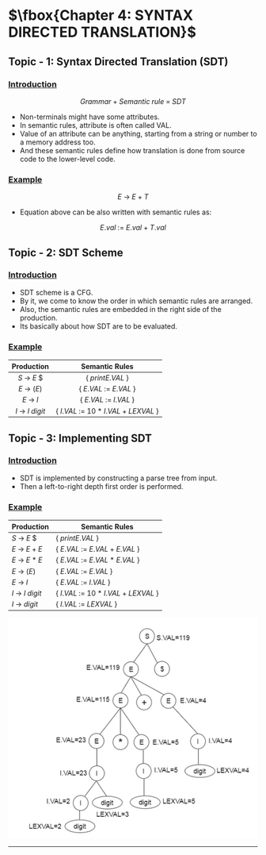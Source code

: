 # $\fbox{Chapter 4: SYNTAX DIRECTED TRANSLATION}$





## **Topic - 1: Syntax Directed Translation (SDT)**

### <u>Introduction</u>

$$ Grammar\;+\;Semantic\;rule\;=\;SDT $$

- Non-terminals might have some attributes.
- In semantic rules, attribute is often called VAL.
- Value of an attribute can be anything, starting from a string or number to a memory address too.
- And these semantic rules define how translation is done from source code to the lower-level code.


### <u>Example</u>

$$ E\;\rightarrow\;E\;+\;T $$

- Equation above can be also written with semantic rules as:

$$ E.val\;:=\;E.val\;+\;T.val $$



## **Topic - 2: SDT Scheme**

### <u>Introduction</u>

- SDT scheme is a CFG.
- By it, we come to know the order in which semantic rules are arranged.
- Also, the semantic rules are embedded in the right side of the production.
- Its basically about how SDT are to be evaluated.


### <u>Example</u>

|         Production         |            Semantic Rules            |
| :------------------------: | :----------------------------------: |
|  $S\;\rightarrow\;E\;\$$   |        $\{\;print E.VAL\;\}$         |
|   $E\;\rightarrow\;(E)$    |      $\{\;E.VAL\;:=\;E.VAL\;\}$      |
|    $E\;\rightarrow\;I$     |      $\{\;E.VAL\;:=\;I.VAL\;\}$      |
| $I\;\rightarrow\;I\;digit$ | $\{\;I.VAL\;:=\;10*I.VAL+LEXVAL\;\}$ |



## **Topic - 3: Implementing SDT**

### <u>Introduction</u>

- SDT is implemented by constructing a parse tree from input.
- Then a left-to-right depth first order is performed.


### <u>Example</u>

| Production                 | Semantic Rules                               |
| -------------------------- | -------------------------------------------- |
| $S\;\rightarrow\;E\;\$$    | $\{\;printE.VAL\;\}$                         |
| $E\;\rightarrow\;E\;+\;E$  | $\{\;E.VAL\;:=\;E.VAL\;+\;E.VAL\;\}$         |
| $E\;\rightarrow\;E\;*\;E$  | $\{\;E.VAL\;:=\;E.VAL\;*\;E.VAL\;\}$         |
| $E\;\rightarrow\;(E)$      | $\{\;E.VAL\;:=\;E.VAL\;\}$                   |
| $E\;\rightarrow\;I$        | $\{\;E.VAL\;:=\;I.VAL\;\}$                   |
| $I\;\rightarrow\;I\;digit$ | $\{\;I.VAL\;:=\;10\;*\;I.VAL\;+\;LEXVAL\;\}$ |
| $I\;\rightarrow\;digit$    | $\{\;I.VAL\;:=\;LEXVAL\;\}$                  |

![SDT Example](./media/image30.png)

---
